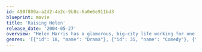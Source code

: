 ```yaml
---
id: 490f800a-a2d2-4e2c-9b8c-6a0e6e911bd3
blueprint: movie
title: 'Raising Helen'
release_date: '2004-05-27'
overview: "Helen Harris has a glamorous, big-city life working for one of New York's hottest modeling agencies. But suddenly her free-spirited life gets turned upside down when she must chose between the life she's always loved, and the new loves of her life!"
genres: '[{"id": 18, "name": "Drama"}, {"id": 35, "name": "Comedy"}, {"id": 10749, "name": "Romance"}]'
---
```

